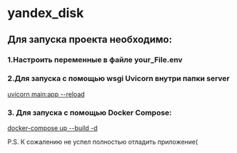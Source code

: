 # yandex_disk
## Для запуска проекта необходимо:

### 1.Настроить переменные в файле your_File.env
### 2.Для запуска с помощью wsgi Uvicorn внутри папки server
[uvicorn main:app --reload]()
### 3. Для запуска с помощью Docker Compose:
[docker-compose  up --build -d]()

P.S. К сожалению не успел полностью отладить приложение(
